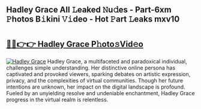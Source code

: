 ## Hadley Grace All 𝙻eaked 𝙽u𝚍es - Part-6xm 𝙿hotos B𝚒kini 𝚅𝚒deo - Hot 𝙿art 𝙻eaks mxv10

# <h2><a href="http://ld39qr3.urlbe.top/?page=Hadley+Grace">🔗🔗👉👉 Hadley Grace P𝚑oto𝚜Vid𝚎o</a></h2>

[![Hadley Grace](https://i.imgur.com/eBuTRDB.gif)](http://ld39qr3.urlbe.top/?page=Hadley+Grace)
Hadley Grace, a multifaceted and paradoxical individual, challenges simple understanding. Her distinctive online persona has captivated and provoked viewers, sparking debates on artistic expression, privacy, and the complexities of virtual communities. Though her future intentions are unknown, her impact on the digital landscape is profound. Fueled by an unyielding resolve and undeniable enchantment, Hadley Grace progress in the virtual realm is relentless.
